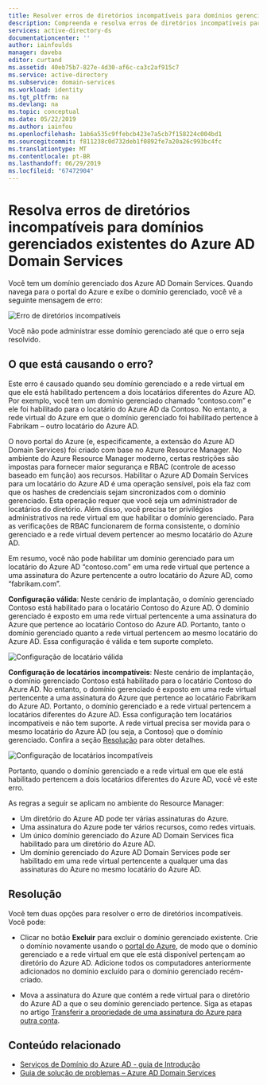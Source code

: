 ```yaml
---
title: Resolver erros de diretórios incompatíveis para domínios gerenciados do Azure AD Domain Services | Microsoft Docs
description: Compreenda e resolva erros de diretórios incompatíveis para domínios gerenciados existentes do Azure AD Domain Services
services: active-directory-ds
documentationcenter: ''
author: iainfoulds
manager: daveba
editor: curtand
ms.assetid: 40eb75b7-827e-4d30-af6c-ca3c2af915c7
ms.service: active-directory
ms.subservice: domain-services
ms.workload: identity
ms.tgt_pltfrm: na
ms.devlang: na
ms.topic: conceptual
ms.date: 05/22/2019
ms.author: iainfou
ms.openlocfilehash: 1ab6a535c9ffebcb423e7a5cb7f158224c004bd1
ms.sourcegitcommit: f811238c0d732deb1f0892fe7a20a26c993bc4fc
ms.translationtype: MT
ms.contentlocale: pt-BR
ms.lasthandoff: 06/29/2019
ms.locfileid: "67472904"
---
```

# <a name="resolve-mismatched-directory-errors-for-existing-azure-ad-domain-services-managed-domains"></a>Resolva erros de diretórios incompatíveis para domínios gerenciados existentes do Azure AD Domain Services
Você tem um domínio gerenciado dos Azure AD Domain Services. Quando navega para o portal do Azure e exibe o domínio gerenciado, você vê a seguinte mensagem de erro:

![Erro de diretórios incompatíveis](./media/getting-started/mismatched-tenant-error.png)

Você não pode administrar esse domínio gerenciado até que o erro seja resolvido.


## <a name="whats-causing-this-error"></a>O que está causando o erro?
Este erro é causado quando seu domínio gerenciado e a rede virtual em que ele está habilitado pertencem a dois locatários diferentes do Azure AD. Por exemplo, você tem um domínio gerenciado chamado “contoso.com” e ele foi habilitado para o locatário do Azure AD da Contoso. No entanto, a rede virtual do Azure em que o domínio gerenciado foi habilitado pertence à Fabrikam – outro locatário do Azure AD.

O novo portal do Azure (e, especificamente, a extensão do Azure AD Domain Services) foi criado com base no Azure Resource Manager. No ambiente do Azure Resource Manager moderno, certas restrições são impostas para fornecer maior segurança e RBAC (controle de acesso baseado em função) aos recursos. Habilitar o Azure AD Domain Services para um locatário do Azure AD é uma operação sensível, pois ela faz com que os hashes de credenciais sejam sincronizados com o domínio gerenciado. Esta operação requer que você seja um administrador de locatários do diretório. Além disso, você precisa ter privilégios administrativos na rede virtual em que habilitar o domínio gerenciado. Para as verificações de RBAC funcionarem de forma consistente, o domínio gerenciado e a rede virtual devem pertencer ao mesmo locatário do Azure AD.

Em resumo, você não pode habilitar um domínio gerenciado para um locatário do Azure AD “contoso.com” em uma rede virtual que pertence a uma assinatura do Azure pertencente a outro locatário do Azure AD, como “fabrikam.com”. 

**Configuração válida**: Neste cenário de implantação, o domínio gerenciado Contoso está habilitado para o locatário Contoso do Azure AD. O domínio gerenciado é exposto em uma rede virtual pertencente a uma assinatura do Azure que pertence ao locatário Contoso do Azure AD. Portanto, tanto o domínio gerenciado quanto a rede virtual pertencem ao mesmo locatário do Azure AD. Essa configuração é válida e tem suporte completo.

![Configuração de locatário válida](./media/getting-started/valid-tenant-config.png)

**Configuração de locatários incompatíveis**: Neste cenário de implantação, o domínio gerenciado Contoso está habilitado para o locatário Contoso do Azure AD. No entanto, o domínio gerenciado é exposto em uma rede virtual pertencente a uma assinatura do Azure que pertence ao locatário Fabrikam do Azure AD. Portanto, o domínio gerenciado e a rede virtual pertencem a locatários diferentes do Azure AD. Essa configuração tem locatários incompatíveis e não tem suporte. A rede virtual precisa ser movida para o mesmo locatário do Azure AD (ou seja, a Contoso) que o domínio gerenciado. Confira a seção [Resolução](#resolution) para obter detalhes.

![Configuração de locatários incompatíveis](./media/getting-started/mismatched-tenant-config.png)

Portanto, quando o domínio gerenciado e a rede virtual em que ele está habilitado pertencem a dois locatários diferentes do Azure AD, você vê este erro.

As regras a seguir se aplicam no ambiente do Resource Manager:
- Um diretório do Azure AD pode ter várias assinaturas do Azure.
- Uma assinatura do Azure pode ter vários recursos, como redes virtuais.
- Um único domínio gerenciado do Azure AD Domain Services fica habilitado para um diretório do Azure AD.
- Um domínio gerenciado do Azure AD Domain Services pode ser habilitado em uma rede virtual pertencente a qualquer uma das assinaturas do Azure no mesmo locatário do Azure AD.


## <a name="resolution"></a>Resolução
Você tem duas opções para resolver o erro de diretórios incompatíveis. Você pode:

- Clicar no botão **Excluir** para excluir o domínio gerenciado existente. Crie o domínio novamente usando o [portal do Azure](https://portal.azure.com), de modo que o domínio gerenciado e a rede virtual em que ele está disponível pertençam ao diretório do Azure AD. Adicione todos os computadores anteriormente adicionados no domínio excluído para o domínio gerenciado recém-criado.

- Mova a assinatura do Azure que contém a rede virtual para o diretório do Azure AD a que o seu domínio gerenciado pertence. Siga as etapas no artigo [Transferir a propriedade de uma assinatura do Azure para outra conta](../billing/billing-subscription-transfer.md).


## <a name="related-content"></a>Conteúdo relacionado
* [Serviços de Domínio do Azure AD - guia de Introdução](create-instance.md)
* [Guia de solução de problemas – Azure AD Domain Services](troubleshoot.md)
